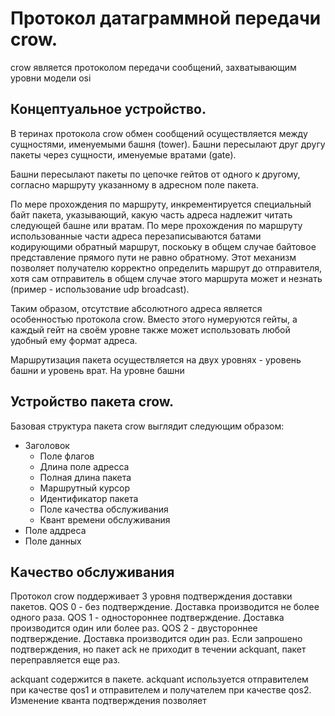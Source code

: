 # Протокол датаграммной передачи crow.

crow является протоколом передачи сообщений, захватывающим 
уровни модели osi

## Концептуальное устройство.
В теринах протокола crow обмен сообщений осуществляется между сущностями, именуемыми башня (tower). Башни пересылают друг другу пакеты через сущности, именуемые вратами (gate).

Башни пересылают пакеты по цепочке гейтов от одного к другому, согласно маршруту указанному в адресном поле пакета.

По мере прохождения по маршруту, инкрементируется специальный байт пакета, указывающий, какую часть адреса надлежит читать следующей башне или вратам.
По мере прохождения по маршруту использованные части адреса перезаписываются батами кодирующими обратный маршрут, поскоьку в общем случае байтовое представление прямого пути не равно обратному. Этот механизм позволяет получателю корректно определить маршрут до отправителя, хотя сам отправитель в общем случае этого маршрута может и незнать (пример - использование udp broadcast).

Таким образом, отсутствие абсолютного адреса является особенностью протокола crow. Вместо этого нумеруются гейты, а каждый гейт на своём уровне также может использовать любой удобный ему формат адреса.

Маршрутизация пакета осуществляется на двух уровнях - уровень башни и уровень врат. На уровне башни 

## Устройство пакета crow.

Базовая структура пакета crow выглядит следующим образом:

- Заголовок
	- Поле флагов
	- Длина поле адресса
	- Полная длина пакета
	- Маршрутный курсор
	- Идентификатор пакета
	- Поле качества обслуживания
	- Квант времени обслуживания
- Поле аддреса
- Поле данных

## Качество обслуживания
Протокол crow поддерживает 3 уровня подтверждения доставки пакетов.
QOS 0 - без подтверждение. Доставка производится не более одного раза.
QOS 1 - одностороннее подтверждение. Доставка производится один или более раз.
QOS 2 - двустороннее подтверждение. Доставка производится один раз.
Если запрошено подтверждения, но пакет ack не приходит в течении ackquant, пакет переправляется еще раз.

ackquant содержится в пакете. ackquant используется отправителем при качестве qos1 и отправителем и получателем при качестве qos2. Изменение кванта подтверждения позволяет  

##
